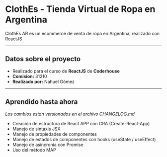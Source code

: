 # ClothEs - Tienda Virtual de Ropa en Argentina
ClothEs AR es un ecommerce de venta de ropa en Argentina, realizado con ReactJS

---

## Datos sobre el proyecto
- Realizado para el curso de **ReactJS** de **Coderhouse**
- **Comision:** 31210
- **Realizado por:** Nahuel Gómez

---

## Aprendido hasta ahora
*Los cambios estan versionados en el archivo CHANGELOG.md*
- Creación de estructura de React APP con CRA (Create-React-App)
- Manejo de sintaxis JSX
- Manejo de propiedades de componentes
- Manejo de estados de componentes con hooks (useState / useEffect)
- Manejo de asincronía con Promise
- Uso del método MAP

